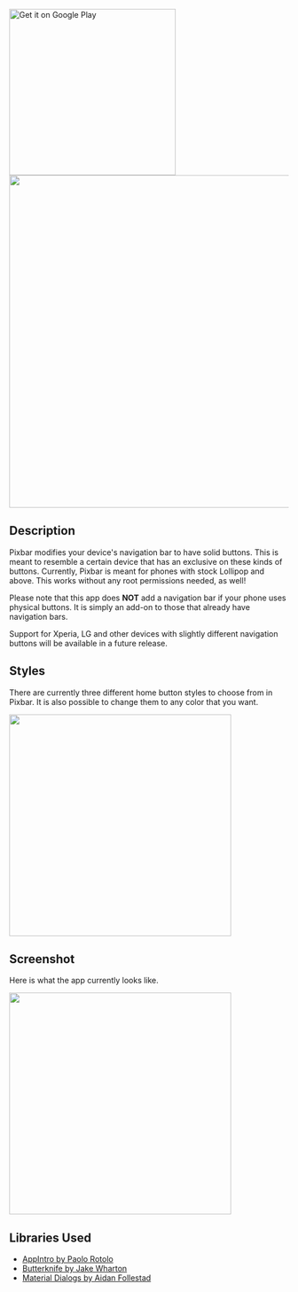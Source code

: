 <a href="https://play.google.com/store/apps/details?id=com.dunrite.pixbar&utm_source=github&pcampaignid=MKT-Other-global-all-co-prtnr-py-PartBadge-Mar2515-1"><img alt="Get it on Google Play" src="https://play.google.com/intl/en_us/badges/images/generic/en_badge_web_generic.png" width="300"></a>
<img src="http://i.imgur.com/UUarDd9.png" width="600"/>

Description
-----------
Pixbar modifies your device's navigation bar to have solid buttons. This is meant to resemble a certain device that has an exclusive on these kinds of buttons. Currently, Pixbar is meant for phones with stock Lollipop and above. This works without any root permissions needed, as well!

Please note that this app does **NOT** add a navigation bar if your phone uses physical buttons. It is simply an add-on to those that already have navigation bars.

Support for Xperia, LG and other devices with slightly different navigation buttons will be available in a future release.

Styles
------------
There are currently three different home button styles to choose from in Pixbar. It is also possible to change them to any color that you want.

<img src="http://i.imgur.com/wF2af4s.png" width="400"/>

Screenshot
------------
Here is what the app currently looks like.

<img src="http://i.imgur.com/4Vf8fPG.png" width="400"/>

Libraries Used
------------
* [AppIntro by Paolo Rotolo](https://github.com/apl-devs/AppIntro)
* [Butterknife by Jake Wharton](https://github.com/JakeWharton/butterknife)
* [Material Dialogs by Aidan Follestad](https://github.com/afollestad/material-dialogs)
